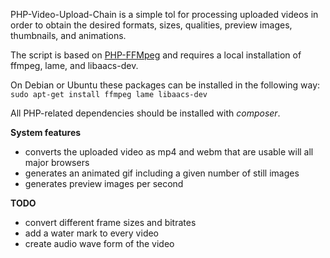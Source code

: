 PHP-Video-Upload-Chain is a simple tol for processing uploaded videos in order to obtain the desired formats, sizes, qualities, preview images, thumbnails, and animations. 

The script is based on [PHP-FFMpeg](https://github.com/PHP-FFMpeg/PHP-FFMpeg) and requires a local installation of ffmpeg, lame, and libaacs-dev. 

On Debian or Ubuntu these packages can be installed in the following way:
`sudo apt-get install ffmpeg lame libaacs-dev`

All PHP-related dependencies should be installed with *composer*.

**System features**
* converts the uploaded video as mp4 and webm that are usable will all major browsers
* generates an animated gif including a given number of still images
* generates preview images per second

**TODO**
* convert different frame sizes and bitrates
* add a water mark to every video
* create audio wave form of the video



